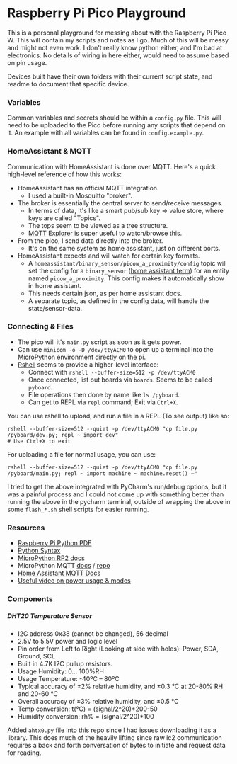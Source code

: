 # Raspberry Pi Pico Playground

This is a personal playground for messing about with the Raspberry Pi Pico W.
This will contain my scripts and notes as I go.
Much of this will be messy and might not even work. I don't really know python either, and I'm bad at electronics. No details of wiring in here either, would need to assume based on pin usage. 

Devices built have their own folders with their current script state, and readme to document that specific device.

### Variables

Common variables and secrets should be within a `config.py` file. This will need to be uploaded to the Pico before running any scripts that depend on it. An example with all variables can be found in `config.example.py`.

### HomeAssistant & MQTT

Communication with HomeAssistant is done over MQTT. Here's a quick high-level reference of how this works:

- HomeAssistant has an official MQTT integration.
  - I used a built-in Mosquitto "broker".
- The broker is essentially the central server to send/receive messages.
  - In terms of data, It's like a smart pub/sub key => value store, where keys are called "Topics".
  - The tops seem to be viewed as a tree structure. 
  - [MQTT Explorer](http://mqtt-explorer.com/) is super useful to watch/browse this.
- From the pico, I send data directly into the broker.
  - It's on the same system as home assistant, just on different ports.
- HomeAssistant expects and will watch for certain key formats.
  -  A `homeassistant/binary_sensor/picow_a_proximity/config` topic will set the config for a `binary_sensor` ([home assistant term](https://www.home-assistant.io/integrations/binary_sensor.mqtt)) for an entity named `picow_a_proximity`. This config makes it automatically show in home assistant. 
    - This needs certain json, as per home assistant docs.
  - A separate topic, as defined in the config data, will handle the state/sensor-data. 

### Connecting & Files

- The pico will it's `main.py` script as soon as it gets power.
- Can use `minicom -o -D /dev/ttyACM0` to open up a terminal into the MicroPython environment directly on the pi.
- [Rshell](https://github.com/dhylands/rshell) seems to provide a higher-level interface:
  - Connect with `rshell --buffer-size=512 -p /dev/ttyACM0`
  - Once connected, list out boards via `boards`. Seems to be called `pyboard`.
  - File operations then done by name like `ls /pyboard`.
  - Can get to REPL via `repl` command; Exit via `Ctrl+X`.

You can use rshell to upload, and run a file in a REPL (To see output) like so:

```shell
rshell --buffer-size=512 --quiet -p /dev/ttyACM0 "cp file.py /pyboard/dev.py; repl ~ import dev"
# Use Ctrl+X to exit
```

For uploading a file for normal usage, you can use:

```shell
rshell --buffer-size=512 --quiet -p /dev/ttyACM0 "cp file.py /pyboard/main.py; repl ~ import machine ~ machine.reset() ~"
```

I tried to get the above integrated with PyCharm's run/debug options, but it was a painful process and I could not come up with something better than running the above in the pycharm terminal, outside of wrapping the above in some `flash_*.sh` shell scripts for easier running.

### Resources

- [Raspberry Pi Python PDF](https://datasheets.raspberrypi.com/pico/raspberry-pi-pico-python-sdk.pdf)
- [Python Syntax](https://learnxinyminutes.com/docs/python/)
- [MicroPython RP2 docs](https://docs.micropython.org/en/latest/rp2/quickref.html)
- MicroPython MQTT [docs](https://mpython.readthedocs.io/en/master/library/mPython/umqtt.simple.html) / [repo](https://github.com/micropython/micropython-lib/tree/master/micropython/umqtt.simple)
- [Home Assistant MQTT Docs](https://www.home-assistant.io/integrations/mqtt/#mqtt-discovery)
- [Useful video on power usage & modes](https://youtu.be/GqmnV_T4yAU?t=327)

### Components

##### DHT20 Temperature Sensor

- I2C address 0x38 (cannot be changed), 56 decimal
- 2.5V to 5.5V power and logic level
- Pin order from Left to Right (Looking at side with holes): Power, SDA, Ground, SCL
- Built in 4.7K I2C pullup resistors.
- Usage Humidity: 0... 100%RH
- Usage Temperature: -40ºC – 80ºC
- Typical accuracy of ±2% relative humidity, and ±0.3 °C at 20-80% RH and 20-60 °C
- Overall accuracy of ±3% relative humidity, and ±0.5 °C
- Temp conversion: t(°C) = (signal/2^20)*200-50
- Humidity conversion: rh% = (signal/2^20)*100


Added `ahtx0.py` file into this repo since I had issues downloading it as a library.
This does much of the heavily lifting since raw ic2 communication requires a back and forth conversation of bytes to initiate and request data for reading.